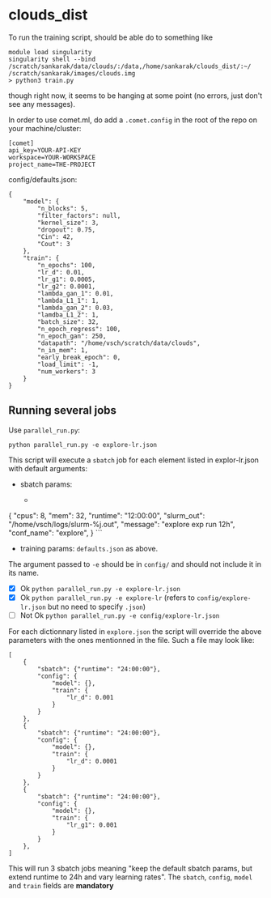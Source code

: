 # clouds_dist

To run the training script, should be able do to something like

```
module load singularity
singularity shell --bind /scratch/sankarak/data/clouds/:/data,/home/sankarak/clouds_dist/:~/ /scratch/sankarak/images/clouds.img
> python3 train.py
```

though right now, it seems to be hanging at some point (no errors, just don't see any messages).


In order to use comet.ml, do add a `.comet.config` in the root of the repo on your machine/cluster:

```
[comet]
api_key=YOUR-API-KEY
workspace=YOUR-WORKSPACE
project_name=THE-PROJECT
```

config/defaults.json:

```
{
    "model": {
        "n_blocks": 5,
        "filter_factors": null,
        "kernel_size": 3,
        "dropout": 0.75,
        "Cin": 42,
        "Cout": 3
    },
    "train": {
        "n_epochs": 100,
        "lr_d": 0.01,
        "lr_g1": 0.0005,
        "lr_g2": 0.0001,
        "lambda_gan_1": 0.01,
        "lambda_L1_1": 1,
        "lambda_gan_2": 0.03,
        "lamdba_L1_2": 1,
        "batch_size": 32,
        "n_epoch_regress": 100,
        "n_epoch_gan": 250,
        "datapath": "/home/vsch/scratch/data/clouds",
        "n_in_mem": 1,
        "early_break_epoch": 0,
        "load_limit": -1,
        "num_workers": 3
    }
}
```

## Running several jobs

Use `parallel_run.py`:

```
python parallel_run.py -e explore-lr.json
```

This script will execute a `sbatch` job for each element listed in explor-lr.json with default arguments:

* sbatch params: 
  * ```
{
    "cpus": 8,
    "mem": 32,
    "runtime": "12:00:00",
    "slurm_out": "/home/vsch/logs/slurm-%j.out",
    "message": "explore exp run 12h",
    "conf_name": "explore",
}
    ```
* training params: `defaults.json` as above.

The argument passed to `-e` should be in `config/` and should not include it in its name.

* [x] Ok `python parallel_run.py -e explore-lr.json`
* [x] Ok `python parallel_run.py -e explore-lr` (refers to `config/explore-lr.json` but no need to specify `.json`)
* [ ] Not Ok `python parallel_run.py -e config/explore-lr.json`

For each dictionnary listed in `explore.json` the script will override the above parameters with the ones mentionned in the file. Such a file may look like:

```
[
    {
        "sbatch": {"runtime": "24:00:00"},
        "config": {
            "model": {},
            "train": {
                "lr_d": 0.001
            }
        }
    },
    {
        "sbatch": {"runtime": "24:00:00"},
        "config": {
            "model": {},
            "train": {
                "lr_d": 0.0001
            }
        }
    },
    {
        "sbatch": {"runtime": "24:00:00"},
        "config": {
            "model": {},
            "train": {
                "lr_g1": 0.001
            }
        }
    },
]
```

This will run 3 sbatch jobs meaning "keep the default sbatch params, but extend runtime to 24h and vary learning rates". The `sbatch`, `config`, `model` and `train` fields are **mandatory**